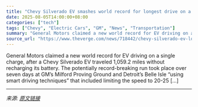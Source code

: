 ```yaml
---
title: "Chevy Silverado EV smashes world record for longest drive on a single charge"
date: 2025-08-05T14:00:00+08:00
categories: ["tech"]
tags: ["Chevy", "Electric Cars", "GM", "News", "Transportation"]
summary: "General Motors claimed a new world record for EV driving on a single charge, after a Chevy Silverado EV traveled 1,059.2 miles without recharging its battery. The potentially record-breaking run took "
source_url: "https://www.theverge.com/news/718442/chevy-silverado-ev-longest-drive-single-charge-record"
---
```


General Motors claimed a new world record for EV driving on a single charge, after a Chevy Silverado EV traveled 1,059.2 miles without recharging its battery. The potentially record-breaking run took place over seven days at GM’s Milford Proving Ground and Detroit’s Belle Isle “using smart driving techniques” that included limiting the speed to 20-25 [&#8230;]

---

*来源: [原文链接](https://www.theverge.com/news/718442/chevy-silverado-ev-longest-drive-single-charge-record)*
